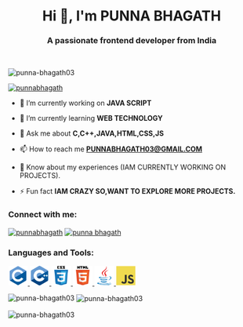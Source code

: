 <h1 align="center">Hi 👋, I'm PUNNA BHAGATH</h1>
<h3 align="center">A passionate frontend developer from India</h3>
<img align=“right”alt=“coding” width=“400”src=“https://www.google.com/url?sa=i&url=https%3A%2F%2Fgithub.com%2Frudrabarad%2FGifs&psig=AOvVaw2GlqNqR8mewplBjRhka-rQ&ust=1703409194029000&source=images&cd=vfe&opi=89978449&ved=0CBEQjRxqFwoTCMC35fabpYMDFQAAAAAdAAAAABAI”>

<p align="left"> <img src="https://komarev.com/ghpvc/?username=punna-bhagath03&label=Profile%20views&color=0e75b6&style=flat" alt="punna-bhagath03" /> </p>

<p align="left"> <a href="https://twitter.com/punnabhagath" target="blank"><img src="https://img.shields.io/twitter/follow/punnabhagath?logo=twitter&style=for-the-badge" alt="punnabhagath" /></a> </p>

- 🔭 I’m currently working on **JAVA SCRIPT**

- 🌱 I’m currently learning **WEB TECHNOLOGY**

- 💬 Ask me about **C,C++,JAVA,HTML,CSS,JS**

- 📫 How to reach me **PUNNABHAGATH03@GMAIL.COM**

- 📄 Know about my experiences (IAM CURRENTLY WORKING ON PROJECTS).

- ⚡ Fun fact **IAM CRAZY SO,WANT TO EXPLORE MORE PROJECTS.**

<h3 align="left">Connect with me:</h3>
<p align="left">
<a href="https://twitter.com/punnabhagath" target="blank"><img align="center" src="https://raw.githubusercontent.com/rahuldkjain/github-profile-readme-generator/master/src/images/icons/Social/twitter.svg" alt="punnabhagath" height="30" width="40" /></a>
<a href="https://linkedin.com/in/punna bhagath" target="blank"><img align="center" src="https://raw.githubusercontent.com/rahuldkjain/github-profile-readme-generator/master/src/images/icons/Social/linked-in-alt.svg" alt="punna bhagath" height="30" width="40" /></a>
</p>

<h3 align="left">Languages and Tools:</h3>
<p align="left"> <a href="https://www.cprogramming.com/" target="_blank" rel="noreferrer"> <img src="https://raw.githubusercontent.com/devicons/devicon/master/icons/c/c-original.svg" alt="c" width="40" height="40"/> </a> <a href="https://www.w3schools.com/cpp/" target="_blank" rel="noreferrer"> <img src="https://raw.githubusercontent.com/devicons/devicon/master/icons/cplusplus/cplusplus-original.svg" alt="cplusplus" width="40" height="40"/> </a> <a href="https://www.w3schools.com/css/" target="_blank" rel="noreferrer"> <img src="https://raw.githubusercontent.com/devicons/devicon/master/icons/css3/css3-original-wordmark.svg" alt="css3" width="40" height="40"/> </a> <a href="https://www.w3.org/html/" target="_blank" rel="noreferrer"> <img src="https://raw.githubusercontent.com/devicons/devicon/master/icons/html5/html5-original-wordmark.svg" alt="html5" width="40" height="40"/> </a> <a href="https://www.java.com" target="_blank" rel="noreferrer"> <img src="https://raw.githubusercontent.com/devicons/devicon/master/icons/java/java-original.svg" alt="java" width="40" height="40"/> </a> <a href="https://developer.mozilla.org/en-US/docs/Web/JavaScript" target="_blank" rel="noreferrer"> <img src="https://raw.githubusercontent.com/devicons/devicon/master/icons/javascript/javascript-original.svg" alt="javascript" width="40" height="40"/> </a> </p>

<p><img align="left" src="https://github-readme-stats.vercel.app/api/top-langs?username=punna-bhagath03&show_icons=true&locale=en&layout=compact" alt="punna-bhagath03" /></p>

<p>&nbsp;<img align="center" src="https://github-readme-stats.vercel.app/api?username=punna-bhagath03&show_icons=true&locale=en" alt="punna-bhagath03" /></p>

<p><img align="center" src="https://github-readme-streak-stats.herokuapp.com/?user=punna-bhagath03&" alt="punna-bhagath03" /></p>
